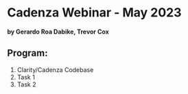 # Cadenza Webinar - May 2023 
**by Gerardo Roa Dabike, Trevor Cox**

## Program:

1. Clarity/Cadenza Codebase
2. Task 1
3. Task 2



